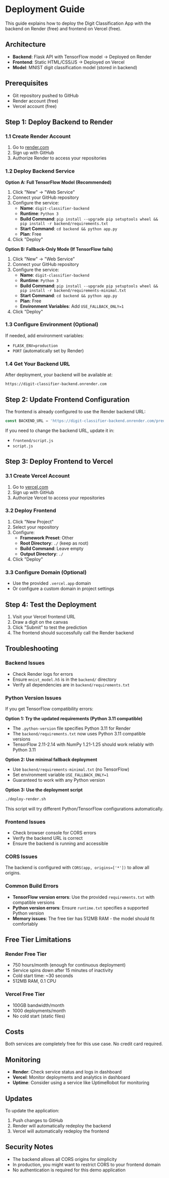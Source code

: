 # Deployment Guide

This guide explains how to deploy the Digit Classification App with the backend on Render (free) and frontend on Vercel (free).

## Architecture

- **Backend**: Flask API with TensorFlow model → Deployed on Render
- **Frontend**: Static HTML/CSS/JS → Deployed on Vercel
- **Model**: MNIST digit classification model (stored in backend)

## Prerequisites

- Git repository pushed to GitHub
- Render account (free)
- Vercel account (free)

## Step 1: Deploy Backend to Render

### 1.1 Create Render Account
1. Go to [render.com](https://render.com)
2. Sign up with GitHub
3. Authorize Render to access your repositories

### 1.2 Deploy Backend Service

**Option A: Full TensorFlow Model (Recommended)**
1. Click "New" → "Web Service"
2. Connect your GitHub repository
3. Configure the service:
   - **Name**: `digit-classifier-backend`
   - **Runtime**: `Python 3`
   - **Build Command**: `pip install --upgrade pip setuptools wheel && pip install -r backend/requirements.txt`
   - **Start Command**: `cd backend && python app.py`
   - **Plan**: Free
4. Click "Deploy"

**Option B: Fallback-Only Mode (If TensorFlow fails)**
1. Click "New" → "Web Service"
2. Connect your GitHub repository
3. Configure the service:
   - **Name**: `digit-classifier-backend`
   - **Runtime**: `Python 3`
   - **Build Command**: `pip install --upgrade pip setuptools wheel && pip install -r backend/requirements-minimal.txt`
   - **Start Command**: `cd backend && python app.py`
   - **Plan**: Free
   - **Environment Variables**: Add `USE_FALLBACK_ONLY=1`
4. Click "Deploy"

### 1.3 Configure Environment (Optional)
If needed, add environment variables:
- `FLASK_ENV=production`
- `PORT` (automatically set by Render)

### 1.4 Get Your Backend URL
After deployment, your backend will be available at:
```
https://digit-classifier-backend.onrender.com
```

## Step 2: Update Frontend Configuration

The frontend is already configured to use the Render backend URL:
```javascript
const BACKEND_URL = 'https://digit-classifier-backend.onrender.com/predict';
```

If you need to change the backend URL, update it in:
- `frontend/script.js`
- `script.js`

## Step 3: Deploy Frontend to Vercel

### 3.1 Create Vercel Account
1. Go to [vercel.com](https://vercel.com)
2. Sign up with GitHub
3. Authorize Vercel to access your repositories

### 3.2 Deploy Frontend
1. Click "New Project"
2. Select your repository
3. Configure:
   - **Framework Preset**: Other
   - **Root Directory**: `./` (keep as root)
   - **Build Command**: Leave empty
   - **Output Directory**: `./`
4. Click "Deploy"

### 3.3 Configure Domain (Optional)
- Use the provided `.vercel.app` domain
- Or configure a custom domain in project settings

## Step 4: Test the Deployment

1. Visit your Vercel frontend URL
2. Draw a digit on the canvas
3. Click "Submit" to test the prediction
4. The frontend should successfully call the Render backend

## Troubleshooting

### Backend Issues
- Check Render logs for errors
- Ensure `mnist_model.h5` is in the `backend/` directory
- Verify all dependencies are in `backend/requirements.txt`

### Python Version Issues
If you get TensorFlow compatibility errors:

**Option 1: Try the updated requirements (Python 3.11 compatible)**
- The `.python-version` file specifies Python 3.11 for Render
- The `backend/requirements.txt` now uses Python 3.11 compatible versions
- TensorFlow 2.11-2.14 with NumPy 1.21-1.25 should work reliably with Python 3.11

**Option 2: Use minimal fallback deployment**
- Use `backend/requirements-minimal.txt` (no TensorFlow)
- Set environment variable `USE_FALLBACK_ONLY=1`
- Guaranteed to work with any Python version

**Option 3: Use the deployment script**
```bash
./deploy-render.sh
```
This script will try different Python/TensorFlow configurations automatically.

### Frontend Issues
- Check browser console for CORS errors
- Verify the backend URL is correct
- Ensure the backend is running and accessible

### CORS Issues
The backend is configured with `CORS(app, origins=['*'])` to allow all origins.

### Common Build Errors
- **TensorFlow version errors**: Use the provided `requirements.txt` with compatible versions
- **Python version errors**: Ensure `runtime.txt` specifies a supported Python version
- **Memory issues**: The free tier has 512MB RAM - the model should fit comfortably

## Free Tier Limitations

### Render Free Tier
- 750 hours/month (enough for continuous deployment)
- Service spins down after 15 minutes of inactivity
- Cold start time: ~30 seconds
- 512MB RAM, 0.1 CPU

### Vercel Free Tier
- 100GB bandwidth/month
- 1000 deployments/month
- No cold start (static files)

## Costs

Both services are completely free for this use case. No credit card required.

## Monitoring

- **Render**: Check service status and logs in dashboard
- **Vercel**: Monitor deployments and analytics in dashboard
- **Uptime**: Consider using a service like UptimeRobot for monitoring

## Updates

To update the application:
1. Push changes to GitHub
2. Render will automatically redeploy the backend
3. Vercel will automatically redeploy the frontend

## Security Notes

- The backend allows all CORS origins for simplicity
- In production, you might want to restrict CORS to your frontend domain
- No authentication is required for this demo application 